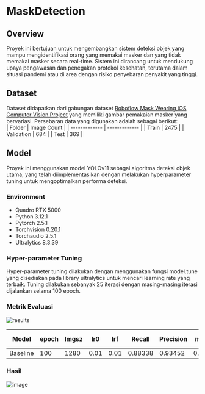 # MaskDetection
## Overview
Proyek ini bertujuan untuk mengembangkan sistem deteksi objek yang mampu mengidentifikasi orang yang memakai masker dan yang tidak memakai masker secara real-time. Sistem ini dirancang untuk mendukung upaya pengawasan dan penegakan protokol kesehatan, terutama dalam situasi pandemi atau di area dengan risiko penyebaran penyakit yang tinggi. 

## Dataset
Dataset didapatkan dari gabungan dataset [Roboflow Mask Wearing iOS Computer Vision Project](https://universe.roboflow.com/mohamed-traore-2ekkp/roboflow-mask-wearing-ios/dataset/16) yang memiliki gambar pemakaian masker yang bervariasi. Persebaran data yang digunakan adalah sebagai berikut:  
| Folder  | Image Count | 
| ------------- | ------------- |
| Train  | 2475 | 
| Validation | 684 | 
| Test | 369 |

## Model 
Proyek ini menggunakan model YOLOv11 sebagai algoritma deteksi objek utama, yang telah diimplementasikan dengan melakukan hyperparameter tuning untuk mengoptimalkan performa deteksi.

### Environment
- Quadro RTX 5000
- Python 3.12.1
- Pytorch 2.5.1
- Torchvision 0.20.1
- Torchaudio 2.5.1
- Ultralytics 8.3.39

### Hyper-parameter Tuning
Hyper-parameter tuning dilakukan dengan menggunakan fungsi model.tune yang disediakan pada library ultralytics untuk mencari learning rate yang terbaik. Tuning dilakukan sebanyak 25 iterasi dengan masing-masing iterasi dijalankan selama 100 epoch.

### Metrik Evaluasi
![results](https://github.com/user-attachments/assets/327d332a-e1cd-4dbd-89cb-78fa7e6cf0da)

| Model | epoch  | Imgsz | lr0  | lrf | Recall  | Precision | mAP50  | mAP50-95 |
| ------------- | ------------- | ------------- | ------------- | ------------- | ------------- | ------------- | ------------- | ------------- |
| Baseline | 100  | 1280  | 0.01  | 0.01 | 0.88338 | 0.93452  | 0.93328 | 0.6848  |

### Hasil
![image](https://github.com/user-attachments/assets/9fed85e6-26fb-470d-82b9-38b8d6720da0)







